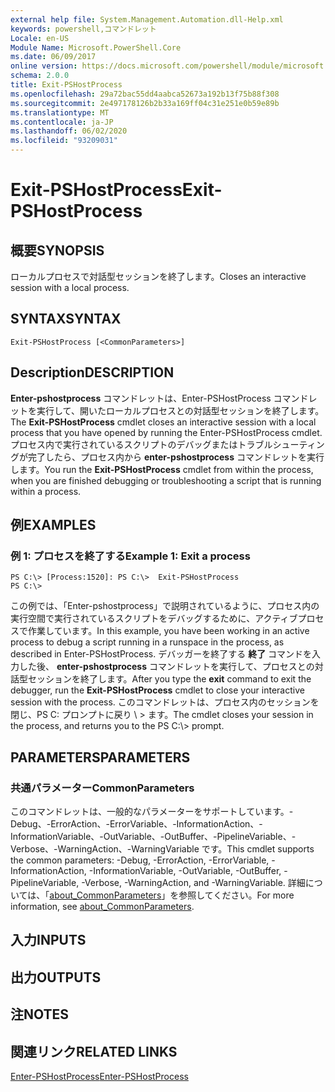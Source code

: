 ```yaml
---
external help file: System.Management.Automation.dll-Help.xml
keywords: powershell,コマンドレット
Locale: en-US
Module Name: Microsoft.PowerShell.Core
ms.date: 06/09/2017
online version: https://docs.microsoft.com/powershell/module/microsoft.powershell.core/exit-pshostprocess?view=powershell-5.1&WT.mc_id=ps-gethelp
schema: 2.0.0
title: Exit-PSHostProcess
ms.openlocfilehash: 29a72bac55dd4aabca52673a192b13f75b88f308
ms.sourcegitcommit: 2e497178126b2b33a169ff04c31e251e0b59e89b
ms.translationtype: MT
ms.contentlocale: ja-JP
ms.lasthandoff: 06/02/2020
ms.locfileid: "93209031"
---
```

# <span data-ttu-id="e3787-103">Exit-PSHostProcess</span><span class="sxs-lookup"><span data-stu-id="e3787-103">Exit-PSHostProcess</span></span>

## <span data-ttu-id="e3787-104">概要</span><span class="sxs-lookup"><span data-stu-id="e3787-104">SYNOPSIS</span></span>
<span data-ttu-id="e3787-105">ローカルプロセスで対話型セッションを終了します。</span><span class="sxs-lookup"><span data-stu-id="e3787-105">Closes an interactive session with a local process.</span></span>

## <span data-ttu-id="e3787-106">SYNTAX</span><span class="sxs-lookup"><span data-stu-id="e3787-106">SYNTAX</span></span>

```
Exit-PSHostProcess [<CommonParameters>]
```

## <span data-ttu-id="e3787-107">Description</span><span class="sxs-lookup"><span data-stu-id="e3787-107">DESCRIPTION</span></span>
<span data-ttu-id="e3787-108">**Enter-pshostprocess** コマンドレットは、Enter-PSHostProcess コマンドレットを実行して、開いたローカルプロセスとの対話型セッションを終了します。</span><span class="sxs-lookup"><span data-stu-id="e3787-108">The **Exit-PSHostProcess** cmdlet closes an interactive session with a local process that you have opened by running the Enter-PSHostProcess cmdlet.</span></span>
<span data-ttu-id="e3787-109">プロセス内で実行されているスクリプトのデバッグまたはトラブルシューティングが完了したら、プロセス内から **enter-pshostprocess** コマンドレットを実行します。</span><span class="sxs-lookup"><span data-stu-id="e3787-109">You run the **Exit-PSHostProcess** cmdlet from within the process, when you are finished debugging or troubleshooting a script that is running within a process.</span></span>

## <span data-ttu-id="e3787-110">例</span><span class="sxs-lookup"><span data-stu-id="e3787-110">EXAMPLES</span></span>

### <span data-ttu-id="e3787-111">例 1: プロセスを終了する</span><span class="sxs-lookup"><span data-stu-id="e3787-111">Example 1: Exit a process</span></span>

```
PS C:\> [Process:1520]: PS C:\>  Exit-PSHostProcess
PS C:\>
```

<span data-ttu-id="e3787-112">この例では、「Enter-pshostprocess」で説明されているように、プロセス内の実行空間で実行されているスクリプトをデバッグするために、アクティブプロセスで作業しています。</span><span class="sxs-lookup"><span data-stu-id="e3787-112">In this example, you have been working in an active process to debug a script running in a runspace in the process, as described in Enter-PSHostProcess.</span></span>
<span data-ttu-id="e3787-113">デバッガーを終了する **終了** コマンドを入力した後、 **enter-pshostprocess** コマンドレットを実行して、プロセスとの対話型セッションを終了します。</span><span class="sxs-lookup"><span data-stu-id="e3787-113">After you type the **exit** command to exit the debugger, run the **Exit-PSHostProcess** cmdlet to close your interactive session with the process.</span></span>
<span data-ttu-id="e3787-114">このコマンドレットは、プロセス内のセッションを閉じ、PS C: プロンプトに戻り \\ \> ます。</span><span class="sxs-lookup"><span data-stu-id="e3787-114">The cmdlet closes your session in the process, and returns you to the PS C:\\\> prompt.</span></span>

## <span data-ttu-id="e3787-115">PARAMETERS</span><span class="sxs-lookup"><span data-stu-id="e3787-115">PARAMETERS</span></span>

### <span data-ttu-id="e3787-116">共通パラメーター</span><span class="sxs-lookup"><span data-stu-id="e3787-116">CommonParameters</span></span>
<span data-ttu-id="e3787-117">このコマンドレットは、一般的なパラメーターをサポートしています。-Debug、-ErrorAction、-ErrorVariable、-InformationAction、-InformationVariable、-OutVariable、-OutBuffer、-PipelineVariable、-Verbose、-WarningAction、-WarningVariable です。</span><span class="sxs-lookup"><span data-stu-id="e3787-117">This cmdlet supports the common parameters: -Debug, -ErrorAction, -ErrorVariable, -InformationAction, -InformationVariable, -OutVariable, -OutBuffer, -PipelineVariable, -Verbose, -WarningAction, and -WarningVariable.</span></span> <span data-ttu-id="e3787-118">詳細については、「[about_CommonParameters](https://go.microsoft.com/fwlink/?LinkID=113216)」を参照してください。</span><span class="sxs-lookup"><span data-stu-id="e3787-118">For more information, see [about_CommonParameters](https://go.microsoft.com/fwlink/?LinkID=113216).</span></span>

## <span data-ttu-id="e3787-119">入力</span><span class="sxs-lookup"><span data-stu-id="e3787-119">INPUTS</span></span>

## <span data-ttu-id="e3787-120">出力</span><span class="sxs-lookup"><span data-stu-id="e3787-120">OUTPUTS</span></span>

## <span data-ttu-id="e3787-121">注</span><span class="sxs-lookup"><span data-stu-id="e3787-121">NOTES</span></span>

## <span data-ttu-id="e3787-122">関連リンク</span><span class="sxs-lookup"><span data-stu-id="e3787-122">RELATED LINKS</span></span>

[<span data-ttu-id="e3787-123">Enter-PSHostProcess</span><span class="sxs-lookup"><span data-stu-id="e3787-123">Enter-PSHostProcess</span></span>](Enter-PSHostProcess.md)
